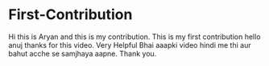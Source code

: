 # First-Contribution
Hi this is Aryan and this is my contribution.
This is my first contribution
hello anuj thanks for this video. Very Helpful
Bhai aaapki video hindi me thi aur bahut acche se samjhaya aapne. Thank you.
